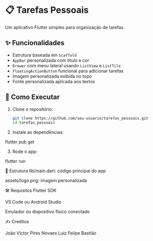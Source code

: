 # 📋 Tarefas Pessoais

Um aplicativo Flutter simples para organização de tarefas.

## ✨ Funcionalidades

- Estrutura baseada em `Scaffold`
- `AppBar` personalizada com título e cor
- `Drawer` com menu lateral usando `ListView` e `ListTile`
- `FloatingActionButton` funcional para adicionar tarefas
- Imagem personalizada exibida no topo
- Fonte personalizada aplicada aos textos

## 🚀 Como Executar

1. Clone o repositório:
   ```bash
   git clone https://github.com/seu-usuario/tarefas_pessoais.git
   cd tarefas_pessoais

2. Instale as dependências:

flutter pub get

3. Rode o app:

flutter run


📁 Estrutura
lib/main.dart: código principal do app

assets/logo.png: imagem personalizada



🛠 Requisitos
Flutter SDK

VS Code ou Android Studio

Emulador ou dispositivo físico conectado

✍️ Creditos

João Victor Pires Novaes 
Luiz Felipe Bastião

